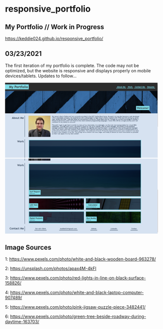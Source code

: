 # responsive_portfolio
## My Portfolio // Work in Progress

https://keddie024.github.io/responsive_portfolio/

## 03/23/2021

The first iteration of my portfolio is complete. The code may not be optimized, but the website is responsive and displays properly on mobile devices/tablets. Updates to follow...

![Sample 1](./assets/images/webpage1.png)
![Sample 2](./assets/images/webpage2.png)

## Image Sources

1: https://www.pexels.com/photo/white-and-black-wooden-board-963278/

2: https://unsplash.com/photos/apax4M-4kFI

3: https://www.pexels.com/photo/red-lights-in-line-on-black-surface-158826/

4: https://www.pexels.com/photo/white-and-black-laptop-computer-907489/

5: https://www.pexels.com/photo/pink-jigsaw-puzzle-piece-3482441/

6: https://www.pexels.com/photo/green-tree-beside-roadway-during-daytime-163703/